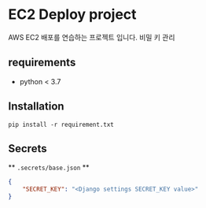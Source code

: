 # EC2 Deploy project

AWS EC2 배포를 연습하는 프로젝트 입니다.
비밀 키 관리

## requirements

- python < 3.7

## Installation

```
pip install -r requirement.txt
```


## Secrets

** `.secrets/base.json` **

```json
{
    "SECRET_KEY": "<Django settings SECRET_KEY value>"
}
```